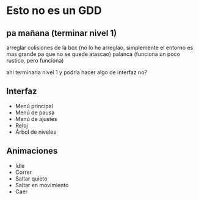 # Esto no es un GDD

## pa mañana (terminar nivel 1)
arreglar colisiones de la box (no lo he arreglao, simplemente el entorno es mas grande pa que no se quede atascao)
palanca (funciona un poco rustico, pero funciona)

ahi terminaria nivel 1 y podría hacer algo de interfaz no?

## Interfaz
- Menú principal
- Menú de pausa
- Menú de ajustes
- Reloj
- Árbol de niveles

## Animaciones
- Idle
- Correr
- Saltar quieto
- Saltar en movimiento
- Caer
